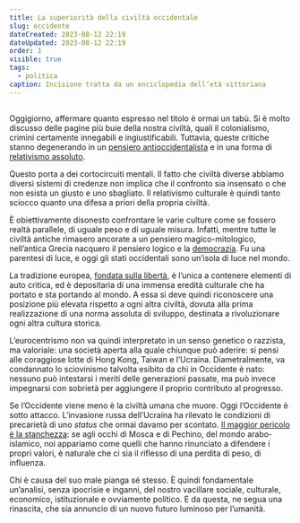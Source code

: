 ```yaml
---
title: La superiorità della civiltà occidentale
slug: occidente
dateCreated: 2023-08-12 22:19
dateUpdated: 2023-08-12 22:19
order: 1
visible: true
tags:
  - politica
caption: Incisione tratta da un enciclopedia dell’età vittoriana
---
```


##

<span class="newthought">Oggigiorno,</span> affermare quanto espresso nel titolo è ormai un tabù. Si è molto discusso delle pagine più buie della nostra civiltà, quali il colonialismo, crimini certamente innegabili e ingiustificabili. Tuttavia, queste critiche stanno degenerando in un [pensiero antioccidentalista](/notes/antiamericanismo/) e in una forma di [relativismo assoluto](/notes/relativismo/).

Questo porta a dei cortocircuiti mentali. Il fatto che civiltà diverse abbiamo diversi sistemi di credenze non implica che il confronto sia insensato o che non esista un giusto e uno sbagliato. Il relativismo culturale è quindi tanto sciocco quanto una difesa a priori della propria civiltà.

È obiettivamente disonesto confrontare le varie culture come se fossero realtà parallele, di uguale peso e di uguale misura. Infatti, mentre tutte le civiltà antiche rimasero ancorate a un pensiero magico-mitologico, nell’antica Grecia nacquero il pensiero logico e la [democrazia](/notes/democrazia/). Fu una parentesi di luce, e oggi gli stati occidentali sono un’isola di luce nel mondo.

La tradizione europea, [fondata sulla libertà](/notes/libero/), è l’unica a contenere elementi di auto critica, ed è depositaria di una immensa eredità culturale che ha portato e sta portando al mondo. A essa si deve quindi riconoscere una posizione più elevata rispetto a ogni altra civiltà, dovuta alla prima realizzazione di una norma assoluta di sviluppo, destinata a rivoluzionare ogni altra cultura storica.

L’eurocentrismo non va quindi interpretato in un senso genetico o razzista, ma valoriale: una società aperta alla quale chiunque può aderire: si pensi alle coraggiose lotte di Hong Kong, Taiwan e l’Ucraina. Diametralmente, va condannato lo sciovinismo talvolta esibito da chi in Occidente è nato: nessuno può intestarsi i meriti delle generazioni passate, ma può invece impegnarsi con sobrietà per aggiungere il proprio contributo al progresso.

Se l’Occidente viene meno è la civiltà umana che muore. Oggi l’Occidente è sotto attacco. L’invasione russa dell’Ucraina ha rilevato le condizioni di precarietà di uno *status* che ormai davamo per scontato. [Il maggior pericolo è la stanchezza](/notes/europa/): se agli occhi di Mosca e di Pechino, del mondo arabo-islamico, noi appariamo come quelli che hanno rinunciato a difendere i propri valori, è naturale che ci sia il riflesso di una perdita di peso, di influenza.

Chi è causa del suo male pianga sé stesso. È quindi fondamentale un’analisi, senza ipocrisie e inganni, del nostro vacillare sociale, culturale, economico, istituzionale e ovviamente politico. E da questa, ne segua una rinascita, che sia annuncio di un nuovo futuro luminoso per l’umanità.
